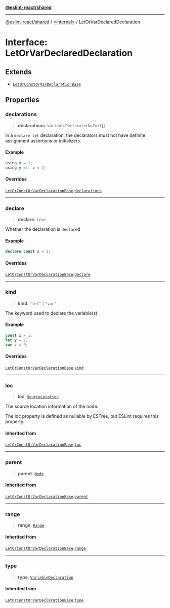 [**@eslint-react/shared**](../../README.md)

***

[@eslint-react/shared](../../README.md) / [\<internal\>](../README.md) / LetOrVarDeclaredDeclaration

# Interface: LetOrVarDeclaredDeclaration

## Extends

- [`LetOrConstOrVarDeclarationBase`](LetOrConstOrVarDeclarationBase.md)

## Properties

### declarations

> **declarations**: `VariableDeclaratorNoInit`[]

In a `declare let` declaration, the declarators must not have definite assignment
assertions or initializers.

#### Example

```ts
using x = 1;
using y =1, z = 2;
```

#### Overrides

[`LetOrConstOrVarDeclarationBase`](LetOrConstOrVarDeclarationBase.md).[`declarations`](LetOrConstOrVarDeclarationBase.md#declarations)

***

### declare

> **declare**: `true`

Whether the declaration is `declare`d

#### Example

```ts
declare const x = 1;
```

#### Overrides

[`LetOrConstOrVarDeclarationBase`](LetOrConstOrVarDeclarationBase.md).[`declare`](LetOrConstOrVarDeclarationBase.md#declare)

***

### kind

> **kind**: `"let"` \| `"var"`

The keyword used to declare the variable(s)

#### Example

```ts
const x = 1;
let y = 2;
var z = 3;
```

#### Overrides

[`LetOrConstOrVarDeclarationBase`](LetOrConstOrVarDeclarationBase.md).[`kind`](LetOrConstOrVarDeclarationBase.md#kind)

***

### loc

> **loc**: [`SourceLocation`](SourceLocation.md)

The source location information of the node.

The loc property is defined as nullable by ESTree, but ESLint requires this property.

#### Inherited from

[`LetOrConstOrVarDeclarationBase`](LetOrConstOrVarDeclarationBase.md).[`loc`](LetOrConstOrVarDeclarationBase.md#loc)

***

### parent

> **parent**: [`Node`](../type-aliases/Node.md)

#### Inherited from

[`LetOrConstOrVarDeclarationBase`](LetOrConstOrVarDeclarationBase.md).[`parent`](LetOrConstOrVarDeclarationBase.md#parent)

***

### range

> **range**: [`Range`](../type-aliases/Range.md)

#### Inherited from

[`LetOrConstOrVarDeclarationBase`](LetOrConstOrVarDeclarationBase.md).[`range`](LetOrConstOrVarDeclarationBase.md#range)

***

### type

> **type**: [`VariableDeclaration`](../enumerations/AST_NODE_TYPES.md#variabledeclaration)

#### Inherited from

[`LetOrConstOrVarDeclarationBase`](LetOrConstOrVarDeclarationBase.md).[`type`](LetOrConstOrVarDeclarationBase.md#type)
